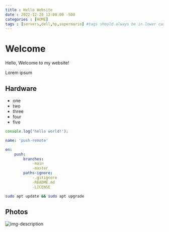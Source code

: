```yaml
---
title : Hello Website
date : 2022-12-28 12:00:00 -500
categories : [HOME]
tags : [servers,dell,hp,supermario] #tags should always be in lower case
---
```


# Welcome

 Hello, Welcome to my website!

 Lorem ipsum

 ## Hardware

 * one
 * two
 * three
 * four
 * five

 ```javascript
console.log('hello world!');
 ```


```yml
name: 'push-remote'

on:
    push:
        branches:
            -main
            -master
        paths-ignore:
            -.gitignore
            -README.md
            -LICENSE
```

```bash
sudo apt update && sudo apt upgrade
```


## Photos

![img-description](https://cdn1.vectorstock.com/i/1000x1000/07/65/robot-icon-set-vector-18720765.jpg)